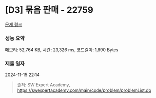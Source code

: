# [D3] 묶음 판매 - 22759 

[문제 링크](https://swexpertacademy.com/main/code/problem/problemDetail.do?contestProbId=AZK3fpuaBJwDFAXk) 

### 성능 요약

메모리: 52,764 KB, 시간: 23,326 ms, 코드길이: 1,890 Bytes

### 제출 일자

2024-11-15 22:14



> 출처: SW Expert Academy, https://swexpertacademy.com/main/code/problem/problemList.do